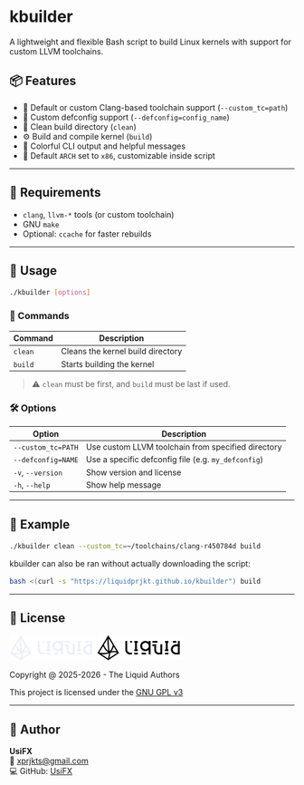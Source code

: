 # kbuilder

A lightweight and flexible Bash script to build Linux kernels with support for custom LLVM toolchains.

## 📦 Features

- 🔧 Default or custom Clang-based toolchain support (`--custom_tc=path`)
- 📁 Custom defconfig support (`--defconfig=config_name`)
- 🧹 Clean build directory (`clean`)
- ⚙️ Build and compile kernel (`build`)
- 🧠 Colorful CLI output and helpful messages
- 🐧 Default `ARCH` set to `x86`, customizable inside script

---

## 🧪 Requirements

- `clang`, `llvm-*` tools (or custom toolchain)
- GNU `make`
- Optional: `ccache` for faster rebuilds

---

## 🚀 Usage

```bash
./kbuilder [options]
```

### 🔧 Commands

| Command   | Description                         |
|-----------|-------------------------------------|
| `clean`   | Cleans the kernel build directory   |
| `build`   | Starts building the kernel          |

> ⚠️ `clean` must be first, and `build` must be last if used.

### 🛠️ Options

| Option               | Description                                          |
|----------------------|------------------------------------------------------|
| `--custom_tc=PATH`   | Use custom LLVM toolchain from specified directory   |
| `--defconfig=NAME`   | Use a specific defconfig file (e.g. `my_defconfig`) |
| `-v`, `--version`    | Show version and license                            |
| `-h`, `--help`       | Show help message                                   |

---

## 📂 Example

```bash
./kbuilder clean --custom_tc=~/toolchains/clang-r450784d build
```

kbuilder can also be ran without actually downloading the script:

```bash
bash <(curl -s "https://liquidprjkt.github.io/kbuilder") build
```

---

## 📜 License

<p align="left">
  <img width="30%" src="https://github.com/liquidprjkt/.github/blob/main/banner/liquid-logotype-darkmode.svg#gh-dark-mode-only"/>
  <img width="30%" src="https://github.com/liquidprjkt/.github/blob/main/banner/liquid-logotype-lightmode.svg#gh-light-mode-only"/>
</p>

Copyright @ 2025-2026 - The Liquid Authors

This project is licensed under the [GNU GPL v3](/LICENSE)

---

## 👤 Author

**UsiFX**  
📧 xprjkts@gmail.com  
💻 GitHub: [UsiFX](https://github.com/UsiFX)
